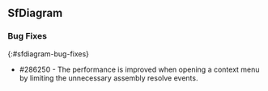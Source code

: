 ## SfDiagram

### Bug Fixes
{:#sfdiagram-bug-fixes}

* \#286250 - The performance is improved when opening a context menu by limiting the unnecessary assembly resolve events.
